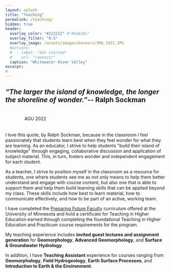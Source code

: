 ```yaml
---
layout: splash
title: "Teaching"
permalink: /teaching/
hidden: true
header:
  overlay_color: "#222222" #"#5e616c"
  overlay_filter: "0.5"
  overlay_image: /assets/images/banners/IMG_1921.JPG
  #actions:
  #  - label: "Get started"
  #    url: "/awtest/"
  caption: "Whitewater River Valley"
excerpt:
#         
---
```

## *“The larger the island of knowledge, the longer the shoreline of wonder.”*-- Ralph Sockman

<figure style="width: 400px; padding: 20px" class="align-right">
  <img src="{{ site.url }}{{ site.baseurl }}/assets/images/banners/IMG_8356.JPG" alt="">
  <figcaption>AGU 2022</figcaption>
</figure>

 I love this quote, by Ralph Sockman, because in the classroom I feel passionately that students learn best when they feel wonder for what they are learning. As an educator, I strive to help students "build their island of knowledge" through engaging, collaborative discussion and application of subject material. This, in turn, fosters wonder and independent engagement for each student.

 As a teacher, I strive to position myself in the classroom as a resource for students, one where students see me as not only means to help them better understand and engage with course content, but also one that is able to support them and help them build learning skills that can be applied beyond my class. These skills include how best to learn material, how to communicate effectively, and how to be part of an active, working team.

 I have completed the [Preparing Future Faculty](https://cei.umn.edu/programs/preparing-future-faculty-program) curriculum offered at the University of Minnesota and hold a certificate for Teaching in Higher Education earned through completing the foundational Teaching in Higher Education and Practicum course requirements for the program.

 My teaching experience includes **invited guest lectures and assignment generation** for **Geomorphology**, **Advanced Geomorphology**, and **Surface & Groundwater Hydrology**.

 In addition, I have **Teaching Assistant** experience for courses ranging from  **Geomorphology**, **Field Hydrogeology**, **Earth Surface Processes**, and **Introduction to Earth & the Environment**.

